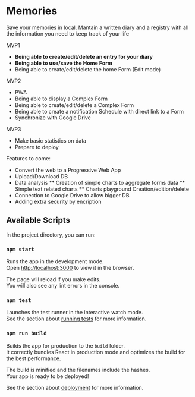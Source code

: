 # Memories

Save your memories in local. Mantain a written diary and a registry with all the information you need to keep track of your life

MVP1
* **Being able to create/edit/delete an entry for your diary**
* **Being able to use/save the Home Form**
* Being able to create/edit/delete the home Form (Edit mode)

MVP2
* PWA
* Being able to display a Complex Form
* Being able to create/edit/delete a Complex Form
* Being able to create a notification Schedule with direct link to a Form
* Synchronize with Google Drive

MVP3
* Make basic statistics on data
* Prepare to deploy

Features to come:
* Convert the web to a Progressive Web App
* Upload/Download DB
* Data analysis
** Creation of simple charts to aggregate forms data
** Simple text related charts
** Charts playground Creation/edition/delete
* Connection to Google Drive to allow bigger DB
* Adding extra security by encription


## Available Scripts

In the project directory, you can run:

### `npm start`

Runs the app in the development mode.\
Open [http://localhost:3000](http://localhost:3000) to view it in the browser.

The page will reload if you make edits.\
You will also see any lint errors in the console.

### `npm test`

Launches the test runner in the interactive watch mode.\
See the section about [running tests](https://facebook.github.io/create-react-app/docs/running-tests) for more information.

### `npm run build`

Builds the app for production to the `build` folder.\
It correctly bundles React in production mode and optimizes the build for the best performance.

The build is minified and the filenames include the hashes.\
Your app is ready to be deployed!

See the section about [deployment](https://facebook.github.io/create-react-app/docs/deployment) for more information.
